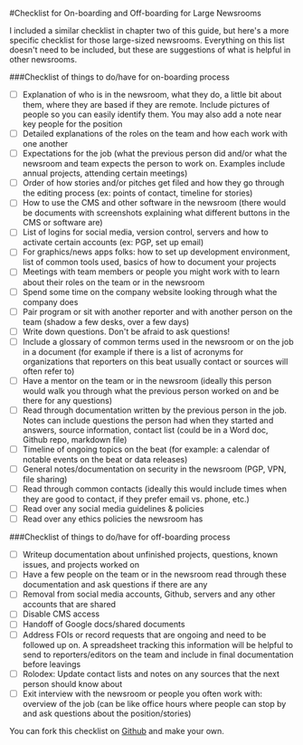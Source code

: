 #Checklist for On-boarding and Off-boarding for Large Newsrooms

I included a similar checklist in chapter two of this guide, but here's a more specific checklist for those large-sized newsrooms. Everything on this list doesn't need to be included, but these are suggestions of what is helpful in other newsrooms. 

###Checklist of things to do/have for on-boarding process

- [ ] Explanation of who is in the newsroom, what they do, a little bit about them, where they are based if they are remote. Include pictures of people so you can easily identify them. You may also add a note near key people for the position 
- [ ] Detailed explanations of the roles on the team and how each work with one another
- [ ] Expectations for the job (what the previous person did and/or what the newsroom and team expects the person to work on. Examples include annual projects, attending certain meetings)
- [ ] Order of how stories and/or pitches get filed and how they go through the editing process (ex: points of contact, timeline for stories) 
- [ ] How to use the CMS and other software in the newsroom (there would be documents with screenshots explaining what different buttons in the CMS or software are)
- [ ] List of logins for social media, version control, servers and how to activate certain accounts (ex: PGP, set up email) 
- [ ] For graphics/news apps folks: how to set up development environment, list of common tools used, basics of how to document your projects
- [ ] Meetings with team members or people you might work with to learn about their roles on the team or in the newsroom
- [ ] Spend some time on the company website looking through what the company does
- [ ] Pair program or sit with another reporter and with another person on the team (shadow a few desks, over a few days) 
- [ ] Write down questions. Don't be afraid to ask questions!
- [ ] Include a glossary of common terms used in the newsroom or on the job in a document (for example if there is a list of acronyms for organizations that reporters on this beat usually contact or sources will often refer to)
- [ ] Have a mentor on the team or in the newsroom (ideally this person would walk you through what the previous person worked on and be there for any questions)
- [ ] Read through documentation written by the previous person in the job. Notes can include questions the person had when they started and answers, source information, contact list (could be in a Word doc, Github repo, markdown file)
- [ ] Timeline of ongoing topics on the beat (for example: a calendar of notable events on the beat or data releases)
- [ ] General notes/documentation on security in the newsroom (PGP, VPN, file sharing) 
- [ ] Read through common contacts (ideally this would include times when they are good to contact, if they prefer email vs. phone, etc.)
- [ ] Read over any social media guidelines & policies
- [ ] Read over any ethics policies the newsroom has

###Checklist of things to do/have for off-boarding process

- [ ] Writeup documentation about unfinished projects, questions, known issues, and projects worked on
- [ ] Have a few people on the team or in the newsroom read through these documentation and ask questions if there are any
- [ ] Removal from social media accounts, Github, servers and any other accounts that are shared
- [ ] Disable CMS access
- [ ] Handoff of Google docs/shared documents
- [ ] Address FOIs or record requests that are ongoing and need to be followed up on. A spreadsheet tracking this information will be helpful to send to reporters/editors on the team and include in final documentation before leavings
- [ ] Rolodex: Update contact lists and notes on any sources that the next person should know about
- [ ] Exit interview with the newsroom or people you often work with: overview of the job (can be like office hours where people can stop by and ask questions about the position/stories)

You can fork this checklist on [Github](https://github.com/sandhya-k/On-boarding-and-Off-boarding-guide) and make your own.